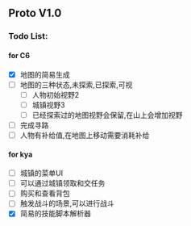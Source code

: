
## Proto V1.0 
### Todo List:
#### for C6
 - [x] 地图的简易生成
 - [ ] 地图的三种状态,未探索,已探索,可视
     - [ ] 人物初始视野2 
     - [ ] 城镇视野3 
     - [ ] 已经探索过的地图视野会保留,在山上会增加视野
 - [ ] 完成寻路
 - [ ] 人物有补给值,在地图上移动需要消耗补给
#### for kya
 - [ ] 城镇的菜单UI
 - [ ] 可以通过城镇领取和交任务
 - [ ] 购买和查看背包
 - [ ] 触发战斗的场景,可以进行战斗
 - [x] 简易的技能脚本解析器
